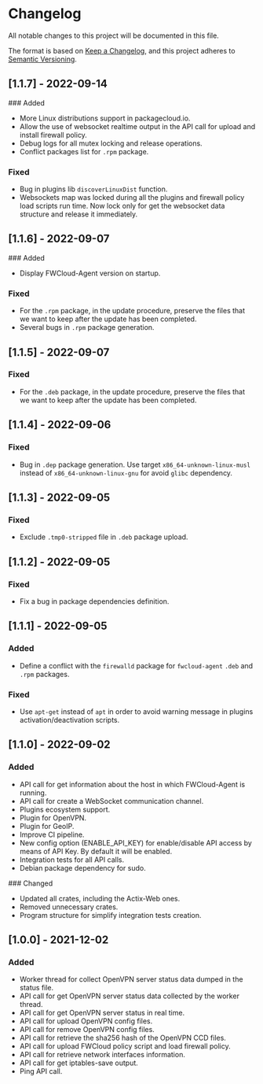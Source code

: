 # Changelog
All notable changes to this project will be documented in this file.

The format is based on [Keep a Changelog](https://keepachangelog.com/en/1.0.0/),
and this project adheres to [Semantic Versioning](https://semver.org/spec/v2.0.0.html).

## [1.1.7] - 2022-09-14
### Added
- More Linux distributions support in packagecloud.io.
- Allow the use of websocket realtime output in the API call for upload and install firewall policy.
- Debug logs for all mutex locking and release operations.
- Conflict packages list for `.rpm` package.

### Fixed
- Bug in plugins lib `discoverLinuxDist` function.
- Websockets map was locked during all the plugins and firewall policy load scripts run time. Now lock only for get the websocket data structure and release it immediately.


## [1.1.6] - 2022-09-07
### Added
- Display FWCloud-Agent version on startup.
   
### Fixed
- For the `.rpm` package, in the update procedure, preserve the files that we want to keep after the update has been completed.
- Several bugs in `.rpm` package generation.


## [1.1.5] - 2022-09-07
### Fixed
- For the `.deb` package, in the update procedure, preserve the files that we want to keep after the update has been completed.


## [1.1.4] - 2022-09-06
### Fixed
- Bug in `.dep` package generation. Use target `x86_64-unknown-linux-musl` instead of `x86_64-unknown-linux-gnu` for avoid `glibc` dependency.


## [1.1.3] - 2022-09-05
### Fixed
- Exclude `.tmp0-stripped` file in `.deb` package upload.


## [1.1.2] - 2022-09-05
### Fixed
- Fix a bug in package dependencies definition.


## [1.1.1] - 2022-09-05
### Added
- Define a conflict with the `firewalld` package for `fwcloud-agent` `.deb` and `.rpm` packages.
  
### Fixed
- Use `apt-get` instead of `apt` in order to avoid warning message in plugins activation/deactivation scripts.


## [1.1.0] - 2022-09-02
### Added
- API call for get information about the host in which FWCloud-Agent is running.
- API call for create a WebSocket communication channel.
- Plugins ecosystem support.
- Plugin for OpenVPN.
- Plugin for GeoIP.
- Improve CI pipeline.
- New config option (ENABLE_API_KEY) for enable/disable API access by means of API Key. By default it will be enabled.
- Integration tests for all API calls.
- Debian package dependency for sudo.

### Changed
- Updated all crates, including the Actix-Web ones.
- Removed unnecessary crates.
- Program structure for simplify integration tests creation.


## [1.0.0] - 2021-12-02
### Added
- Worker thread for collect OpenVPN server status data dumped in the status file.
- API call for get OpenVPN server status data collected by the worker thread.
- API call for get OpenVPN server status in real time.
- API call for upload OpenVPN config files.
- API call for remove OpenVPN config files.
- API call for retrieve the sha256 hash of the OpenVPN CCD files. 
- API call for upload FWCloud policy script and load firewall policy.
- API call for retrieve network interfaces information.
- API call for get iptables-save output.
- Ping API call.